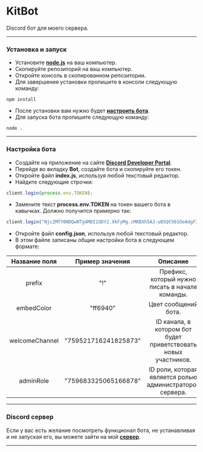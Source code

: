 # KitBot
Discord бот для моего сервера.
___
### Установка и запуск
- Установите **[node.js](https://nodejs.org/)** на ваш компьютер.
- Скопируйте репозиторий на ваш компьютер.
- Откройте консоль в скопированном репозитории.
- Для завершения установки пропишите в консоли следующую команду:
```console
npm install
```
- После установки вам нужно будет **[настроить бота](#настройка-бота)**. 
- Для запуска бота пропишите следующую команду:
```console
node .
```
___
### Настройка бота
- Создайте на приложение на сайте **[Discord Developer Portal](https://discord.com/developers/)**.
- Перейдя во вкладку **Bot**, создайте бота и скопируйте его токен.
- Откройте файл **index.js**, используя любой текстовый редактор.
- Найдите следующие строчки:
```js
client.login(process.env.TOKEN);
```
- Замените текст **process.env.TOKEN** на токен вашего бота в кавычках. Должно получится примерно так:
```js
client.login("Njc2MTY0NDQwNTg4MDI1ODY2.XkFyMg.cMKBXh5AJ-u0SQt501OoAdgF34f");
```
- Откройте файл **config.json**, используя любой текстовый редактор.
-  В этом файле записаны общие настройки бота в следующем формате:

|  Название поля |    Пример значения   |                             Описание                            |
|:--------------:|:--------------------:|:---------------------------------------------------------------:|
|     prefix     |          "!"         |         Префикс, который нужно писать в начале команды.         |
|   embedColor   |       "ff6940"       |                       Цвет сообщений бота.                      |
| welcomeChannel | "759521716241825873" | ID канала, в котором бот будет приветствовать новых участников. |
|    adminRole   | "759683325065166878" |     ID роли, которая является ролью администраторов сервера.    |
___
### Discord сервер
Если у вас есть желание посмотреть функционал бота, не устанавливая и не запуская его, вы можете зайти на мой **[сервер](https://discord.gg/G3Dudc3)**.
___
